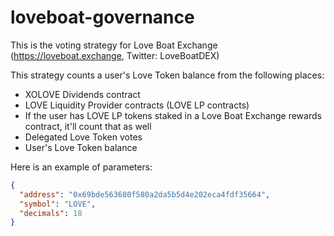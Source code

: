 # loveboat-governance 

This is the voting strategy for Love Boat Exchange (https://loveboat.exchange, Twitter: LoveBoatDEX)

This strategy counts a user's Love Token balance from the following places:
- XOLOVE Dividends contract
- LOVE Liquidity Provider contracts (LOVE LP contracts)
- If the user has LOVE LP tokens staked in a Love Boat Exchange rewards contract, it'll count that as well
- Delegated Love Token votes
- User's Love Token balance

Here is an example of parameters:

```json
{
  "address": "0x69bde563680f580a2da5b5d4e202eca4fdf35664",
  "symbol": "LOVE",
  "decimals": 18
}
```
